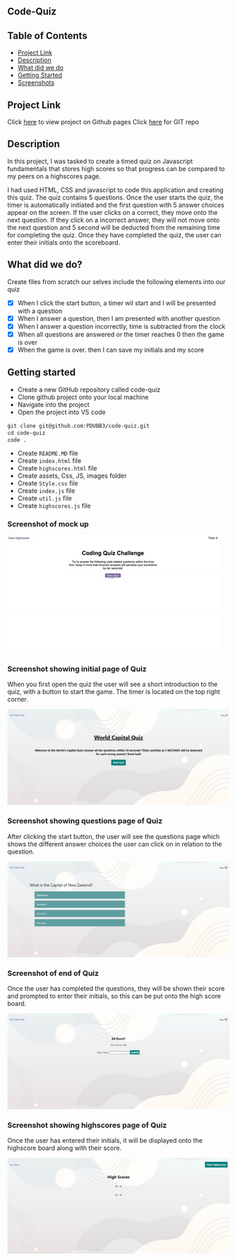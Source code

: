 ## Code-Quiz

<h2> Table of Contents </h2>

- [Project Link](#project-link)
- [Description](#description)
- [What did we do](#what-did-we-do)
- [Getting Started](#getting-started)
- [Screenshots](#screenshots)

## Project Link

Click [here](https://github.com/PDUBB3/code-quiz.git) to view project on Github pages
Click [here](https://pdubb3.github.io/code-quiz/) for GIT repo

## Description

In this project, I was tasked to create a timed quiz on Javascript fundamentals that stores high scores so that progress can be compared to my peers on a highscores page.

I had used HTML, CSS and javascript to code this application and creating this quiz.
The quiz contains 5 questions. Once the user starts the quiz, the timer is automatically initiated and the first question with 5 answer choices appear on the screen. If the user clicks on a correct, they move onto the next question. If they click on a incorrect answer, they will not move onto the next question and 5 second will be deducted from the remaining time for completing the quiz. Once they have completed the quiz, the user can enter their initials onto the scoreboard.

## What did we do?

Create files from scratch our selves
include the following elements into our quiz

- [x] When I click the start button, a timer wil start and I will be presented with a question
- [x] When I answer a question, then I am presented with another question
- [x] When I answer a question incorrectly, time is subtracted from the clock
- [x] When all questions are answered or the timer reaches 0 then the game is over
- [x] When the game is over. then I can save my initials and my score

## Getting started

- Create a new GitHub repository called code-quiz
- Clone github project onto your local machine
- Navigate into the project
- Open the project into VS code

```
git clone git@github.com:PDUBB3/code-quiz.git
cd code-quiz
code .
```

- Create `README.MD` file
- Create `index.html` file
- Create `highscores.html` file
- Create assets, Css, JS, images folder
- Create `Style.css` file
- Create `index.js` file
- Create `util.js` file
- Create `highscores.js` file

### Screenshot of mock up

![demo](./assets/images/demo.gif)

### Screenshot showing initial page of Quiz

When you first open the quiz the user will see a short introduction to the quiz, with a button to start the game. The timer is located on the top right corner.

![demo](./assets/images/sc1.png)

### Screenshot showing questions page of Quiz

After clicking the start button, the user will see the questions page which shows the different answer choices the user can click on in relation to the question.

![demo](./assets/images/sc2.png)

### Screenshot of end of Quiz

Once the user has completed the questions, they will be shown their score and prompted to enter their initials, so this can be put onto the high score board.

![demo](./assets/images/sf.png)

### Screenshot showing highscores page of Quiz

Once the user has entered their initials, it will be displayed onto the highscore board along with their score.

![demo](./assets/images/shs.png)
